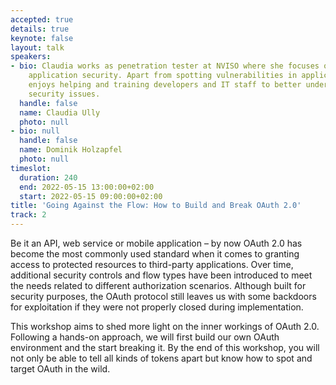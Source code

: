 ```yaml
---
accepted: true
details: true
keynote: false
layout: talk
speakers:
- bio: Claudia works as penetration tester at NVISO where she focuses on web and mobile
    application security. Apart from spotting vulnerabilities in applications, she
    enjoys helping and training developers and IT staff to better understand and prevent
    security issues.
  handle: false
  name: Claudia Ully
  photo: null
- bio: null
  handle: false
  name: Dominik Holzapfel
  photo: null
timeslot:
  duration: 240
  end: 2022-05-15 13:00:00+02:00
  start: 2022-05-15 09:00:00+02:00
title: 'Going Against the Flow: How to Build and Break OAuth 2.0'
track: 2
---
```


Be it an API, web service or mobile application – by now OAuth 2.0 has become the most commonly used standard when it comes to granting access to protected resources to third-party applications.
Over time, additional security controls and flow types have been introduced to meet the needs related to different authorization scenarios.
Although built for security purposes, the OAuth protocol still leaves us with some backdoors for exploitation if they were not properly closed during implementation.

This workshop aims to shed more light on the inner workings of OAuth 2.0.
Following a hands-on approach, we will first build our own OAuth environment and the start breaking it.
By the end of this workshop, you will not only be able to tell all kinds of tokens apart but know how to spot and target OAuth in the wild.